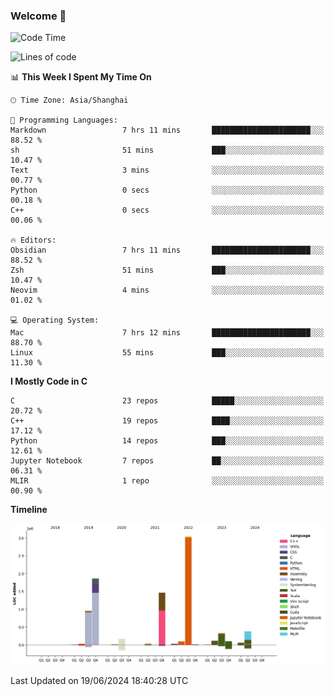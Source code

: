 ### Welcome 👋

<!--START_SECTION:waka-->
![Code Time](http://img.shields.io/badge/Code%20Time-1%2C509%20hrs%201%20min-blue)

![Lines of code](https://img.shields.io/badge/From%20Hello%20World%20I%27ve%20Written-8.7%20million%20lines%20of%20code-blue)

📊 **This Week I Spent My Time On** 

```text
🕑︎ Time Zone: Asia/Shanghai

💬 Programming Languages: 
Markdown                 7 hrs 11 mins       ██████████████████████░░░   88.52 % 
sh                       51 mins             ███░░░░░░░░░░░░░░░░░░░░░░   10.47 % 
Text                     3 mins              ░░░░░░░░░░░░░░░░░░░░░░░░░   00.77 % 
Python                   0 secs              ░░░░░░░░░░░░░░░░░░░░░░░░░   00.18 % 
C++                      0 secs              ░░░░░░░░░░░░░░░░░░░░░░░░░   00.06 % 

🔥 Editors: 
Obsidian                 7 hrs 11 mins       ██████████████████████░░░   88.52 % 
Zsh                      51 mins             ███░░░░░░░░░░░░░░░░░░░░░░   10.47 % 
Neovim                   4 mins              ░░░░░░░░░░░░░░░░░░░░░░░░░   01.02 % 

💻 Operating System: 
Mac                      7 hrs 12 mins       ██████████████████████░░░   88.70 % 
Linux                    55 mins             ███░░░░░░░░░░░░░░░░░░░░░░   11.30 % 
```

**I Mostly Code in C** 

```text
C                        23 repos            █████░░░░░░░░░░░░░░░░░░░░   20.72 % 
C++                      19 repos            ████░░░░░░░░░░░░░░░░░░░░░   17.12 % 
Python                   14 repos            ███░░░░░░░░░░░░░░░░░░░░░░   12.61 % 
Jupyter Notebook         7 repos             ██░░░░░░░░░░░░░░░░░░░░░░░   06.31 % 
MLIR                     1 repo              ░░░░░░░░░░░░░░░░░░░░░░░░░   00.90 % 
```



**Timeline**

![Lines of Code chart](https://raw.githubusercontent.com/Bohan-hu/Bohan-hu/master/assets/bar_graph.png)


 Last Updated on 19/06/2024 18:40:28 UTC
<!--END_SECTION:waka-->



